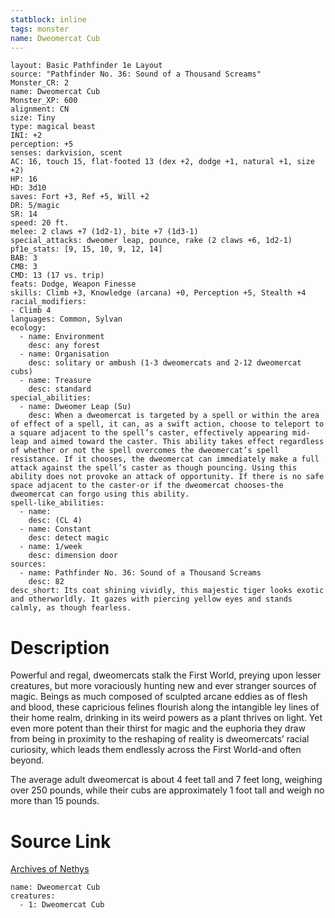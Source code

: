 ```yaml
---
statblock: inline
tags: monster
name: Dweomercat Cub
---
```

```statblock
layout: Basic Pathfinder 1e Layout
source: "Pathfinder No. 36: Sound of a Thousand Screams"
Monster_CR: 2
name: Dweomercat Cub
Monster_XP: 600
alignment: CN
size: Tiny
type: magical beast
INI: +2
perception: +5
senses: darkvision, scent
AC: 16, touch 15, flat-footed 13 (dex +2, dodge +1, natural +1, size +2)
HP: 16
HD: 3d10
saves: Fort +3, Ref +5, Will +2
DR: 5/magic
SR: 14
speed: 20 ft.
melee: 2 claws +7 (1d2-1), bite +7 (1d3-1)
special_attacks: dweomer leap, pounce, rake (2 claws +6, 1d2-1)
pf1e_stats: [9, 15, 10, 9, 12, 14]
BAB: 3
CMB: 3
CMD: 13 (17 vs. trip)
feats: Dodge, Weapon Finesse
skills: Climb +3, Knowledge (arcana) +0, Perception +5, Stealth +4
racial_modifiers:
- Climb 4
languages: Common, Sylvan
ecology:
  - name: Environment
    desc: any forest
  - name: Organisation
    desc: solitary or ambush (1-3 dweomercats and 2-12 dweomercat cubs)
  - name: Treasure
    desc: standard
special_abilities:
  - name: Dweomer Leap (Su)
    desc: When a dweomercat is targeted by a spell or within the area of effect of a spell, it can, as a swift action, choose to teleport to a square adjacent to the spell’s caster, effectively appearing mid-leap and aimed toward the caster. This ability takes effect regardless of whether or not the spell overcomes the dweomercat’s spell resistance. If it chooses, the dweomercat can immediately make a full attack against the spell’s caster as though pouncing. Using this ability does not provoke an attack of opportunity. If there is no safe space adjacent to the caster-or if the dweomercat chooses-the dweomercat can forgo using this ability.
spell-like_abilities:
  - name:
    desc: (CL 4)
  - name: Constant
    desc: detect magic
  - name: 1/week
    desc: dimension door
sources:
  - name: Pathfinder No. 36: Sound of a Thousand Screams
    desc: 82
desc_short: Its coat shining vividly, this majestic tiger looks exotic and otherworldly. It gazes with piercing yellow eyes and stands calmly, as though fearless.
```
# Description
Powerful and regal, dweomercats stalk the First World, preying upon lesser creatures, but more voraciously hunting new and ever stranger sources of magic. Beings as much composed of sculpted arcane eddies as of flesh and blood, these capricious felines flourish along the intangible ley lines of their home realm, drinking in its weird powers as a plant thrives on light. Yet even more potent than their thirst for magic and the euphoria they draw from being in proximity to the reshaping of reality is dweomercats’ racial curiosity, which leads them endlessly across the First World-and often beyond.

The average adult dweomercat is about 4 feet tall and 7 feet long, weighing over 250 pounds, while their cubs are approximately 1 foot tall and weigh no more than 15 pounds.
# Source Link
[Archives of Nethys](https://aonprd.com/MonsterDisplay.aspx?ItemName=Dweomercat%20Cub)
```encounter-table
name: Dweomercat Cub
creatures:
  - 1: Dweomercat Cub
```
